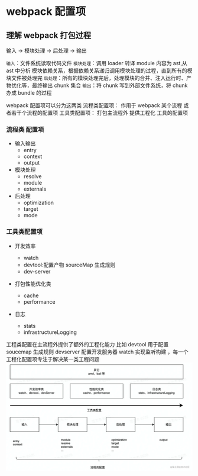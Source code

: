 # webpack 配置项

## 理解 webpack 打包过程

输入 -> 模块处理 -> 后处理 -> 输出

`输入`：文件系统读取代码文件
`模块处理`：调用 loader 转译 module 内容为 ast,从 ast 中分析 模块依赖关系，根据依赖关系递归调用模块处理的过程，直到所有的模块文件被处理完
`后处理`：所有的模块处理完后，处理模块的合并、注入运行时、产物优化等，最终输出 chunk 集合
`输出`：将 chunk 写到外部文件系统，将 chunk 办成 bundle 的过程

webpack 配置项可以分为这两类
流程类配置项： 作用于 webpack 某个流程 或者若干个流程的配置项
工具类配置项： 打包主流程外 提供工程化 工具的配置项

### 流程类 配置项

- 输入输出
  - entry
  - context
  - output
- 模块处理
  - resolve
  - module
  - externals
- 后处理
  - optimization
  - target
  - mode

### 工具类配置项

- 开发效率

  - watch
  - devtool:配置产物 sourceMap 生成规则
  - dev-server

- 打包性能优化类

  - cache
  - performance

- 日志
  - stats
  - infrastructureLogging

工程类配置在主流程外提供了额外的工程化能力 比如 devtool 用于配置 soucemap 生成规则 devserver 配置开发服务器 watch 实现监听构建 ，每一个工程化配置项专注于解决某一类工程问题
![配置项](../images/webpack%E9%85%8D%E7%BD%AE%E9%A1%B9.webp)
